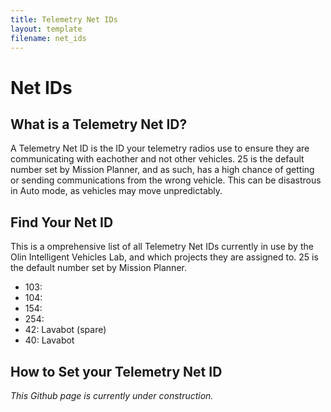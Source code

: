 ```yaml
---
title: Telemetry Net IDs
layout: template
filename: net_ids
---
```


# Net IDs

## What is a Telemetry Net ID?

A Telemetry Net ID is the ID your telemetry radios use to ensure they are communicating with eachother and not other vehicles. 
25 is the default number set by Mission Planner, and as such, has a high chance of getting or sending communications from the wrong vehicle.
This can be disastrous in Auto mode, as vehicles may move unpredictably.

## Find Your Net ID

This is a omprehensive list of all Telemetry Net IDs currently in use by the Olin Intelligent Vehicles Lab, and which projects they are assigned to.
25 is the default number set by Mission Planner.

- 103:
- 104:
- 154:
- 254:
- 42: Lavabot (spare)
- 40: Lavabot

## How to Set your Telemetry Net ID

*This Github page is currently under construction.*
